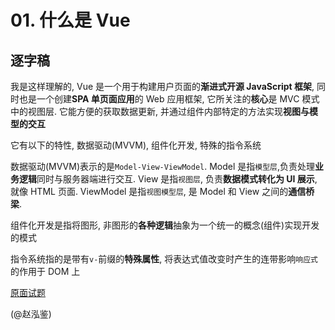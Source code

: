 # 01. 什么是 Vue

## 逐字稿

我是这样理解的, Vue 是一个用于构建用户页面的**渐进式开源 JavaScript 框架**, 同时也是一个创建**SPA 单页面应用**的 Web 应用框架, 它所关注的**核心**是 MVC 模式中的视图层. 它能方便的获取数据更新, 并通过组件内部特定的方法实现**视图与模型的交互**

它有以下的特性, 数据驱动(MVVM), 组件化开发, 特殊的指令系统

数据驱动(MVVM)表示的是`Model-View-ViewModel`. Model 是指`模型层`,负责处理**业务逻辑**同时与服务器端进行交互. View 是指`视图层`, 负责**数据模式转化为 UI 展示**, 就像 HTML 页面. ViewModel 是指`视图模型层`, 是 Model 和 View 之间的**通信桥梁**.

组件化开发是指将图形, 非图形的**各种逻辑**抽象为一个统一的概念(组件)实现开发的模式

指令系统指的是带有`v-`前缀的**特殊属性**, 将表达式值改变时产生的连带影响`响应式`的作用于 DOM 上

[原面试题](https://www.yuque.com/silence1224/zvw0fi/kcado0#9b53589f)

(@赵泓鉴)
